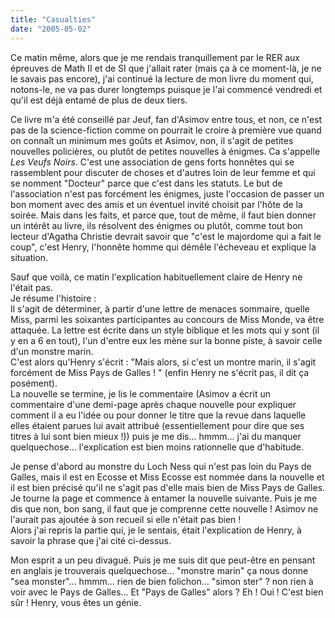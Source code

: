 ```yaml
---
title: "Casualties"
date: "2005-05-02"
---
```


Ce matin même, alors que je me rendais tranquillement par le RER aux épreuves de Math II et de SI que j'allait rater (mais ça à ce moment-là, je ne le savais pas encore), j'ai continué la lecture de mon livre du moment qui, notons-le, ne va pas durer longtemps puisque je l'ai commencé vendredi et qu'il est déjà entamé de plus de deux tiers.

Ce livre m'a été conseillé par Jeuf, fan d'Asimov entre tous, et non, ce n'est pas de la science-fiction comme on pourrait le croire à première vue quand on connaît un minimum mes goûts et Asimov, non, il s'agit de petites nouvelles policières, ou plutôt de petites nouvelles à énigmes. Ca s'appelle _Les Veufs Noirs_. C'est une association de gens forts honnêtes qui se rassemblent pour discuter de choses et d'autres loin de leur femme et qui se nomment "Docteur" parce que c'est dans les statuts. Le but de l'association n'est pas forcément les énigmes, juste l'occasion de passer un bon moment avec des amis et un éventuel invité choisit par l'hôte de la soirée. Mais dans les faits, et parce que, tout de même, il faut bien donner un intérêt au livre, ils résolvent des énigmes ou plutôt, comme tout bon lecteur d'Agatha Christie devrait savoir que "c'est le majordome qui a fait le coup", c'est Henry, l'honnête homme qui démêle l'écheveau et explique la situation.

Sauf que voilà, ce matin l'explication habituellement claire de Henry ne l'était pas.  
Je résume l'histoire :  
Il s'agit de déterminer, à partir d'une lettre de menaces sommaire, quelle Miss, parmi les soixantes participantes au concours de Miss Monde, va être attaquée. La lettre est écrite dans un style biblique et les mots qui y sont (il y en a 6 en tout), l'un d'entre eux les mène sur la bonne piste, à savoir celle d'un monstre marin.  
C'est alors qu'Henry s'écrit : "Mais alors, si c'est un montre marin, il s'agit forcément de Miss Pays de Galles ! " (enfin Henry ne s'écrit pas, il dit ça posément).  
La nouvelle se termine, je lis le commentaire (Asimov a écrit un commentaire d'une demi-page après chaque nouvelle pour expliquer comment il a eu l'idée ou pour donner le titre que la revue dans laquelle elles étaient parues lui avait attribué (essentiellement pour dire que ses titres à lui sont bien mieux !)) puis je me dis... hmmm... j'ai du manquer quelquechose... l'explication est bien moins rationnelle que d'habitude.

Je pense d'abord au monstre du Loch Ness qui n'est pas loin du Pays de Galles, mais il est en Ecosse et Miss Ecosse est nommée dans la nouvelle et il est bien précisé qu'il ne s'agit pas d'elle mais bien de Miss Pays de Galles.  
Je tourne la page et commence à entamer la nouvelle suivante. Puis je me dis que non, bon sang, il faut que je comprenne cette nouvelle ! Asimov ne l'aurait pas ajoutée à son recueil si elle n'était pas bien !  
Alors j'ai repris la partie qui, je le sentais, était l'explication de Henry, à savoir la phrase que j'ai cité ci-dessus.

Mon esprit a un peu divagué. Puis je me suis dit que peut-être en pensant en anglais je trouverais quelquechose... "monstre marin" ça nous donne "sea monster"... hmmm... rien de bien folichon... "simon ster" ? non rien à voir avec le Pays de Galles... Et "Pays de Galles" alors ? Eh ! Oui ! C'est bien sûr ! Henry, vous êtes un génie.
